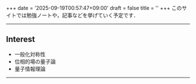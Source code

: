 +++
date = '2025-09-19T00:57:47+09:00'
draft = false
title = ''
+++
このサイトでは勉強ノートや，記事などを挙げていく予定です．

---

## Interest

* 一般化対称性
* 位相的場の量子論
* 量子情報理論

---
